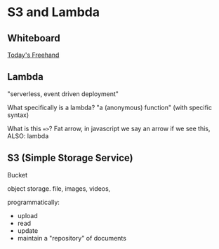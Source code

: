# S3 and Lambda

## Whiteboard

[Today's Freehand](https://ryangallaway792749.invisionapp.com/freehand/401d53-class-17-BkrfCZEJG)

## Lambda

"serverless, event driven deployment"

What specifically is a lambda?  "a (anonymous) function"  (with specific syntax)

What is this `=>`?  Fat arrow, in javascript we say an arrow if we see this, ALSO:  lambda

## S3 (Simple Storage Service)

Bucket

object storage.  file, images, videos, 

programmatically:
- upload
- read
- update
- maintain a "repository" of documents
